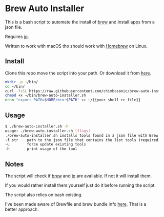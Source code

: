 # Brew Auto Installer

This is a bash script to automate the install of [brew](https://github.com/Homebrew/brew) and install apps from a json file.

Requires [jq](https://github.com/stedolan/jq).

Written to work with macOS tho should work with [Homebrew](https://github.com/Homebrew/brew) on Linux.

## Install

Clone this repo move the script into your path.
Or download it from [here](https://raw.githubusercontent.com/chimbosonic/brew-auto-installer/main/brew-auto-installer.sh).

```bash
mkdir -p ~/bin/
cd ~/bin/
curl -fsSL https://raw.githubusercontent.com/chimbosonic/brew-auto-installer/main/brew-auto-installer.sh -o ~/bin/brew-auto-installer.sh
chmod +x ~/bin/brew-auto-installer.sh
echo "export PATH=$HOME/bin:$PATH" >> ~/{{your shell rc file}}
```

## Usage

```bash
$ ./brew-auto-installer.sh -h
usage: ./brew-auto-installer.sh [flags]
./brew-auto-installer.sh installs tools found in a json file with Brew
-f str    path to the json file that contains the list tools (required)
-u        force update existing tools
-h        print usage of the tool
```

## Notes

The script will check if [brew](https://github.com/Homebrew/brew) and [jq](https://github.com/stedolan/jq) are available.
If not it will install them.

If you would rather install them yourself just do it before running the script.

The script also relies on bash existing.

I've been made aware of Brewfile and brew bundle info [here](https://github.com/Homebrew/homebrew-bundle). That is a better approach.